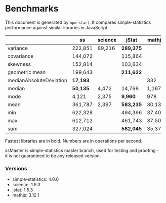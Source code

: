 # Benchmarks


This document is generated by `npm start`. It compares simple-statistics performance against similar libraries in JavaScript.


|                         | ss         | science | jStat       | mathjs | ssMaster    |
| ----------------------- | ---------- | ------- | ----------- | ------ | ----------- |
| variance                | 222,851    | 89,216  | **289,375** |        | 192,708     |
| covariance              | 144,072    |         | 115,864     |        | **144,285** |
| skewness                | 152,814    |         | 103,634     |        | **199,106** |
| geometric mean          | 199,643    |         | **211,622** |        | 198,030     |
| medianAbsoluteDeviation | **17,193** |         |             | 332    | 15,801      |
| median                  | **50,135** | 4,472   | 14,768      | 1,167  | 38,867      |
| mode                    | 4,121      | 2,375   | **9,960**   | 978    | 4,316       |
| mean                    | 361,787    | 2,397   | **583,235** | 30,130 | 359,054     |
| min                     | 622,328    |         | 494,396     | 37,407 | **628,532** |
| max                     | 612,712    |         | 461,743     | 37,503 | **619,294** |
| sum                     | 327,024    |         | **582,045** | 35,379 | 322,181     |


Fastest libraries are in bold. Numbers are in operations per second.


ssMaster is simple-statistics master branch, used for testing and proofing - it is not guaranteed to be any released version.


### Versions

* simple-statistics: 4.0.0
* science: 1.9.3
* jstat: 1.5.3
* mathjs: 3.12.1
